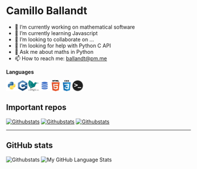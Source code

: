 # Camillo Ballandt

- 🔭 I’m currently working on mathematical software
- 🌱 I’m currently learning Javascript
- 👯 I’m looking to collaborate on ...
- 🤔 I’m looking for help with Python C API
- 💬 Ask me about maths in Python
- 📫 How to reach me: [ballandt@pm.me](mailto:ballandt@pm.me)

__Languages__

<img height="30" src="https://raw.githubusercontent.com/github/explore/80688e429a7d4ef2fca1e82350fe8e3517d3494d/topics/python/python.png"><img height="30" src="https://raw.githubusercontent.com/github/explore/80688e429a7d4ef2fca1e82350fe8e3517d3494d/topics/cpp/cpp.png"><img height="30" src="https://raw.githubusercontent.com/github/explore/80688e429a7d4ef2fca1e82350fe8e3517d3494d/topics/latex/latex.png"><img height="30" src="https://raw.githubusercontent.com/github/explore/80688e429a7d4ef2fca1e82350fe8e3517d3494d/topics/sql/sql.png"><img height="30" src="https://raw.githubusercontent.com/github/explore/80688e429a7d4ef2fca1e82350fe8e3517d3494d/topics/html/html.png"><img height="30" src="https://raw.githubusercontent.com/github/explore/80688e429a7d4ef2fca1e82350fe8e3517d3494d/topics/css/css.png"><img height="30" src="https://raw.githubusercontent.com/github/explore/80688e429a7d4ef2fca1e82350fe8e3517d3494d/topics/terminal/terminal.png">

## Important repos

[![Githubstats](https://github-readme-stats.vercel.app/api/pin/?username=ballandt&&repo=avmath&&theme=dracula)](https://github.com/ballandt/avmath)
[![Githubstats](https://github-readme-stats.vercel.app/api/pin/?username=ballandt&&repo=file-writer&&theme=dracula)](https://github.com/ballandt/file-writer)
[![Githubstats](https://github-readme-stats.vercel.app/api/pin/?username=ballandt&&repo=sqlite-terminal&&theme=dracula)](https://github.com/ballandt/sqlite-terminal)

---
## GitHub stats


![Githubstats](https://github-readme-stats.vercel.app/api?username=ballandt&&theme=dracula)
![My GitHub Language Stats](https://github-readme-stats.vercel.app/api/top-langs/?username=ballandt&theme=dracula&&hide=html)
